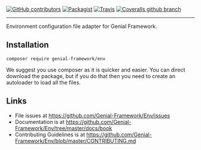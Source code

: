 [![GitHub contributors](https://img.shields.io/github/contributors/Genial-Framework/Env.svg?style=flat-square)](https://github.com/Genial-Framework/Env/graphs/contributors) [![Packagist](https://img.shields.io/packagist/dd/genial-framework/env.svg?style=flat-square)](https://github.com/Genial-Framework/Env) [![Travis](https://img.shields.io/travis/Genial-Framework/Env.svg?style=flat-square)](https://travis-ci.org/Genial-Framework/Env) [![Coveralls github branch](https://img.shields.io/coveralls/github/Genial-Framework/Env/master.svg?style=flat-square)](https://coveralls.io/github/Genial-Framework/Env?branch=master)

-------
Environment configuration file adapter for Genial Framework.

## Installation
```
composer require genial-framework/env
```

We suggest you use composer as it is quicker and easier. You can direct download the package, but if you do that then you need to create an autoloader to load all the files.

## Links
- File issues at https://github.com/Genial-Framework/Env/issues
- Documentation is at https://github.com/Genial-Framework/Env/tree/master/docs/book
- Contributing Guidelines is at https://github.com/Genial-Framework/Env/blob/master/CONTRIBUTING.md


